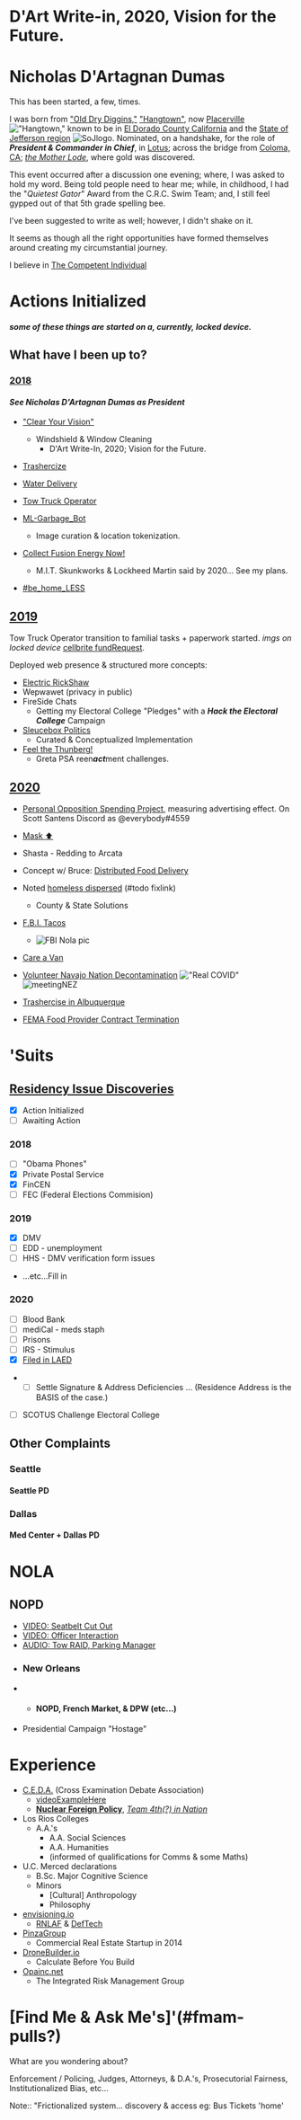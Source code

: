 
# D'Art Write-in, 2020, Vision for the Future.
# Nicholas D'Artagnan Dumas

This has been started, a few, times.

I was born from ["Old Dry Diggins,"](http://historichwy49.com/placer/pvhist.html) ["Hangtown"](https://hangmanstree.com/history/), now [Placerville](https://en.wikipedia.org/wiki/Placerville%2C_California) !["Hangtown,"](https://evogov.s3.amazonaws.com/media/17/media/5722.png) known to be in [El Dorado County California](https://en.wikipedia.org/wiki/El_Dorado_County%2C_California) and the [State of Jefferson region](https://en.wikipedia.org/wiki/Jefferson_%28proposed_Pacific_state%29) ![SoJlogo](https://upload.wikimedia.org/wikipedia/commons/thumb/2/2b/Seal_of_Jefferson_%28proposed%29.svg/100px-Seal_of_Jefferson_%28proposed%29.svg.png). Nominated, on a handshake, for the role of **_President & Commander in Chief_**, in [Lotus](https://en.wikipedia.org/wiki/Lotus%2C_California); across the bridge from [Coloma, CA](https://en.wikipedia.org/wiki/Coloma%2C_California); [_the Mother Lode_](https://www.britannica.com/place/Mother-Lode-Country), where gold was discovered.

This event occurred after a discussion one evening; where, I was asked to hold my word. Being told people need to hear me; while, in childhood, I had the "*Quietest Gator*" Award from the C.R.C. Swim Team; and, I still feel gypped out of that 5th grade spelling bee.

I've been suggested to write as well; however, I didn't shake on it.

It seems as though all the right opportunities have formed themselves around creating my circumstantial journey.

I believe in [The Competent Individual](https://en.wikipedia.org/wiki/Competent_man)

# Actions Initialized
##### *some of these things are started on a, currently, locked device.*

## What have I been up to?

### [2018](pages/2018)

#### *See Nicholas D'Artagnan Dumas as President*

- ["Clear Your Vision"](pages/2018/cyv.md)
  - Windshield & Window Cleaning
    - D'Art Write-In, 2020; Vision for the Future.

- [Trashercize](pages/2018/tc.md)

- [Water Delivery](pages/2018/wd.md)

- [Tow Truck Operator](pages/2018/tto.md)

- [ML-Garbage_Bot](pages/2018/mlgb.md)
  - Image curation & location tokenization.

- [Collect Fusion Energy Now!](pages/2018/cfen.md)
  - M.I.T. Skunkworks & Lockheed Martin said by 2020... See my plans.

- [#be_home_LESS](pages/2018/bhl.md)

## [2019](pages/2019)

Tow Truck Operator transition to familial tasks + paperwork started. *imgs on locked device* [cellbrite fundRequest]().

Deployed web presence & structured more concepts:
- [Electric RickShaw](pages/2019/ers.md)
- Wepwawet (privacy in public)
- FireSide Chats
  - Getting my Electoral College "Pledges" with a ***Hack the Electoral College*** Campaign
- [Sleucebox Politics](pages/2019/sbp.md)
   - Curated & Conceptualized Implementation
- [Feel the Thunberg!](pages/2019/ftt.md) 
  - Greta PSA reen***act***ment challenges.

## [2020](pages/2020)
- [Personal Opposition Spending Project](pages/2020/posp.md), measuring advertising effect. On Scott Santens Discord as @everybody#4559
- [Mask :arrow_up:](pages/2020/mu.md)
- Shasta - Redding to Arcata
- Concept w/ Bruce: [Distributed Food Delivery](pages/2020/dfd.md)
- Noted [homeless dispersed]() (#todo fixlink)
  - County & State Solutions 

- [F.B.I. Tacos](pages/2020/fbit.md)
  - ![FBI Nola pic](pages/_assets-logPics/20200820_130020.jpg)
- [Care a Van](pages/2020/cav.md)

- [Volunteer Navajo Nation Decontamination](pages/2020/vnnd.md)
!["Real COVID"](_assets/navajoxcerpts/20200711_170651.jpg)
![meetingNEZ](_assets/navajoxcerpts/20200709_182447.jpg)
- [Trashercise in Albuquerque](pages/2018/tc.md#Albuquerque)

- [FEMA Food Provider Contract Termination](pages/2020/ffpct.md)

# 'Suits
## [Residency Issue Discoveries](pages/theSuits/Complaints/Residence)

 - [x] Action Initialized
 - [ ] Awaiting Action

### 2018

- [ ] "Obama Phones"
- [x] Private Postal Service
- [x] FinCEN
- [ ] FEC (Federal Elections Commision)

### 2019

- [x] DMV
- [ ] EDD - unemployment
- [ ] HHS - DMV verification form issues
- ...etc...Fill in 

### 2020

- [ ] Blood Bank
- [ ] mediCal - meds staph
- [ ] Prisons
- [ ] IRS - Stimulus
- [x] [Filed in LAED](pages/theSuits/Complaints/Residence/_assets/LAED-tributes_n_contacts)
- - [ ] Settle Signature & Address Deficiencies ... (Residence Address is the BASIS of the case.)
- [ ] SCOTUS Challenge Electoral College

## Other Complaints
### Seattle
#### Seattle PD
### Dallas
#### Med Center + Dallas PD
# NOLA
## NOPD
 - [VIDEO: Seatbelt Cut Out](https://bittube.tv/post/6c199aae-5103-4d0e-881e-20c95080812d)
 - [VIDEO: Officer Interaction](https://bittube.tv/post/347572af-c526-423c-8c69-f1ffd7aaf11a)
 - [AUDIO: Tow RAID, Parking Manager](https://bittube.tv/post/0fd2849b-4e65-4333-b923-1de4f8321333)
 - ### New Orleans
 - - #### NOPD, French Market, & DPW (etc...)
 - Presidential Campaign "Hostage"

# Experience
- [C.E.D.A.](http://www.cedadebate.org/) (Cross Examination Debate Association)
  - [videoExampleHere](https://www.youtube.com/watch?v=JhzwSlK4uEc)
  - [__Nuclear Foreign Policy__](http://cedadebate.org/node/893), [*Team 4th(?) in Nation*](https://saccityexpress.com/debating-greatness/)
- Los Rios Colleges
  - A.A.'s
    - A.A. Social Sciences
    - A.A. Humanities
    - (informed of qualifications for Comms & some Maths)
- U.C. Merced declarations
  - B.Sc. Major Cognitive Science
  - Minors
    - [Cultural] Anthropology
    - Philosophy
- [envisioning.io](https://www.envisioning.io/clients/deftech)
  - [RNLAF](https://en.wikipedia.org/wiki/RNLAF) & [DefTech](http://deftech.ch/)
- [PinzaGroup](https://pinzagroup.com/wp-content/endurance-page-cache/_index.html)
  - Commercial Real Estate Startup in 2014
- [DroneBuilder.io](https://angel.co/company/dronebuilder)
  - Calculate Before You Build
- [Opainc.net](http://opainc.net/)
  - The Integrated Risk Management Group

# [Find Me & Ask Me's]'(#fmam-pulls?)

What are you wondering about?

Enforcement / Policing, Judges, Attorneys, & D.A.'s, Prosecutorial Fairness, Institutionalized Bias, etc...

Note:: "Frictionalized system... discovery & access eg: Bus Tickets 'home'
